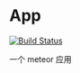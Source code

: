 # App

[![Build Status](https://travis-ci.org/hobartwang/app.svg?branch=develop)](https://travis-ci.org/hobartwang/app)

一个 meteor 应用
